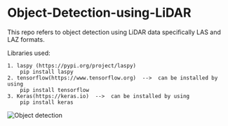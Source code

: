 # Object-Detection-using-LiDAR

This repo refers to object detection using LiDAR data specifically LAS and LAZ formats.

Libraries used: 

    1. laspy (https://pypi.org/project/laspy)       
        pip install laspy
    2. tensorflow(https://www.tensorflow.org)  -->  can be installed by using             
        pip install tensorflow
    3. Keras(https://keras.io)  -->  can be installed by using             
        pip install keras
    
![Object detection]()
